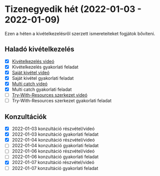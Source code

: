 # Tizenegyedik hét (2022-01-03 - 2022-01-09)

Ezen a héten a kivételkezelésről szerzett ismereteiteket fogjátok bővíteni.

## Haladó kivételkezelés

* [x] [Kivételkezelés videó](https://e-learning.training360.com/courses/take/java-se-alapok-java-nyelvi-elemek/lessons/29772378-kivetelkezeles)
* [x] Kivételkezelés gyakorlati feladat
* [x] [Saját kivétel videó](https://e-learning.training360.com/courses/take/java-se-alapok-java-nyelvi-elemek/lessons/29772385-sajat-kivetel)
* [x] Saját kivétel gyakorlati feladat
* [x] [Multi catch videó](https://e-learning.training360.com/courses/take/java-se-alapok-java-nyelvi-elemek/lessons/29772388-multi-catch)
* [x] Multi catch gyakorlati feladat
* [ ] [Try-With-Resources szerkezet videó](https://e-learning.training360.com/courses/take/java-se-alapok-java-nyelvi-elemek/lessons/29772391-try-with-resources-szerkezet)
* [ ] Try-With-Resources szerkezet gyakorlati feladat

## Konzultációk

* [x] 2022-01-03 konzultáció részvétel/videó
* [x] 2022-01-03 konzultáció gyakorlati feladat
* [x] 2022-01-04 konzultáció részvétel/videó
* [ ] 2022-01-04 konzultáció gyakorlati feladat
* [ ] 2022-01-06 konzultáció részvétel/videó
* [ ] 2022-01-06 konzultáció gyakorlati feladat
* [x] 2022-01-07 konzultáció részvétel/videó
* [ ] 2022-01-07 konzultáció gyakorlati feladat